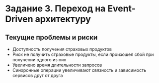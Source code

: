 # Задание 3. Переход на Event-Driven архитектуру

## Текущие проблемы и риски
- Доступность получения страховых продуктов
- Риск не получить страховые продукты, если произошел сбой при получении одного из них
- Увеличено время длительности запросов
- Синхронные операции увеличивают связность и зависимость сервисов друг от друга